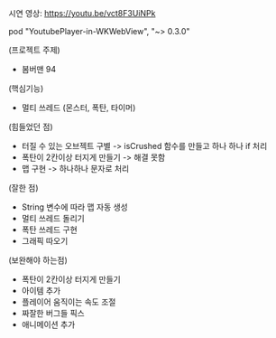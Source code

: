 
시연 영상: https://youtu.be/vct8F3UiNPk

pod "YoutubePlayer-in-WKWebView", "~> 0.3.0"

(프로젝트 주제)
 - 봄버맨 94

(핵심기능)
 - 멀티 쓰레드 (몬스터, 폭탄, 타이머)

(힘들었던 점)
 - 터질 수 있는 오브젝트 구별 -> isCrushed 함수를 만들고 하나 하나 if 처리
 - 폭탄이 2칸이상 터지게 만들기 -> 해결 못함
 - 맵 구현 -> 하나하나 문자로 처리

(잘한 점)
 - String 변수에 따라 맵 자동 생성
 - 멀티 쓰레드 돌리기
 - 폭탄 쓰레드 구현
 - 그래픽 따오기

(보완해야 하는점)
 - 폭탄이 2칸이상 터지게 만들기
 - 아이템 추가
 - 플레이어 움직이는 속도 조절
 - 짜잘한 버그들 픽스
 - 애니메이션 추가




